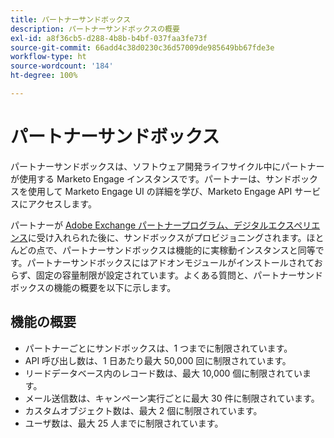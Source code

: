 ```yaml
---
title: パートナーサンドボックス
description: パートナーサンドボックスの概要
exl-id: a8f36cb5-d288-4b8b-b4bf-037faa3fe73f
source-git-commit: 66add4c38d0230c36d57009de985649bb67fde3e
workflow-type: ht
source-wordcount: '184'
ht-degree: 100%

---
```


# パートナーサンドボックス

パートナーサンドボックスは、ソフトウェア開発ライフサイクル中にパートナーが使用する Marketo Engage インスタンスです。パートナーは、サンドボックスを使用して Marketo Engage UI の詳細を学び、Marketo Engage API サービスにアクセスします。

パートナーが [Adobe Exchange パートナープログラム、デジタルエクスペリエンス](http://partners.adobe.com/technologyprogram/experiencecloud.html)に受け入れられた後に、サンドボックスがプロビジョニングされます。ほとんどの点で、パートナーサンドボックスは機能的に実稼動インスタンスと同等です。パートナーサンドボックスにはアドオンモジュールがインストールされておらず、固定の容量制限が設定されています。よくある質問と、パートナーサンドボックスの機能の概要を以下に示します。

## 機能の概要

- パートナーごとにサンドボックスは、1 つまでに制限されています。
- API 呼び出し数は、1 日あたり最大 50,000 回に制限されています。
- リードデータベース内のレコード数は、最大 10,000 個に制限されています。
- メール送信数は、キャンペーン実行ごとに最大 30 件に制限されています。
- カスタムオブジェクト数は、最大 2 個に制限されています。
- ユーザ数は、最大 25 人までに制限されています。
